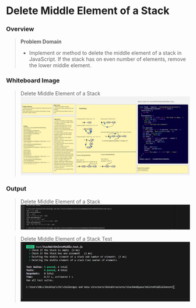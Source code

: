 # Delete Middle Element of a Stack



### Overview  
> **Problem Domain**
>- Implement or method to delete the middle element of a stack in JavaScript. If the stack has on even number of elements, remove the lower middle element.

### Whiteboard Image

> Delete Middle Element of a Stack
![ Delete Middle Element of a Stack](./doc/WhiteBordStackWithDeleteMiddle.jpg)


### Output

> Delete Middle Element of a Stack
![ Delete Middle Element of a Stack](./doc/StackWithDeleteMiddle.jpg)

>  Delete Middle Element of a Stack Test 
![ Delete Middle Element of a Stack](./doc/StackWithDeleteMiddleTest.jpg)

